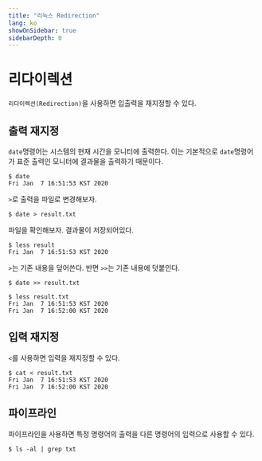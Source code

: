 ```yaml
---
title: "리눅스 Redirection"
lang: ko
showOnSidebar: true
sidebarDepth: 0
---
```


# 리다이렉션
`리다이렉션(Redirection)`을 사용하면 입출력을 재지정할 수 있다.

## 출력 재지정
`date`명령어는 시스템의 현재 시간을 모니터에 출력한다. 이는 기본적으로 `date`명령어가 표준 출력인 모니터에 결과물을 출력하기 때문이다.
```
$ date
Fri Jan  7 16:51:53 KST 2020
```
`>`로 출력을 파일로 변경해보자.
```
$ date > result.txt
```
파일을 확인해보자. 결과물이 저장되어있다.
```
$ less result
Fri Jan  7 16:51:53 KST 2020
```
`>`는 기존 내용을 덮어쓴다. 반면 `>>`는 기존 내용에 덧붙인다.
```
$ date >> result.txt
``` 
```
$ less result.txt
Fri Jan  7 16:51:53 KST 2020
Fri Jan  7 16:52:00 KST 2020
```

## 입력 재지정
`<`를 사용하면 입력을 재지정할 수 있다.
```
$ cat < result.txt
Fri Jan  7 16:51:53 KST 2020
Fri Jan  7 16:52:00 KST 2020
```

## 파이프라인
파이프라인을 사용하면 특정 명령어의 출력을 다른 명령어의 입력으로 사용할 수 있다.
```
$ ls -al | grep txt
```